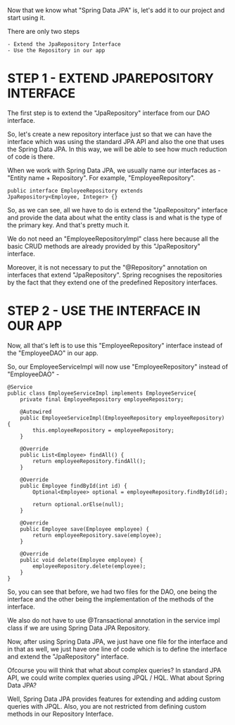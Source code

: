 Now that we know what "Spring Data JPA" is, let's add it to our project and start using it.

There are only two steps

    - Extend the JpaRepository Interface
    - Use the Repository in our app

# STEP 1 - EXTEND JPAREPOSITORY INTERFACE

The first step is to extend the "JpaRepository" interface from our DAO interface.

So, let's create a new repository interface just so that we can have the interface which was using the standard JPA API and also the one that uses the Spring Data JPA. In this way, we will be able to see how much reduction of code is there.

When we work with Spring Data JPA, we usually name our interfaces as - "Entity name + Repository". For example, "EmployeeRepository".

    public interface EmployeeRepository extends     JpaRepository<Employee, Integer> {}

So, as we can see, all we have to do is extend the "JpaRepository" interface and provide the data about what the entity class is and what is the type of the primary key. And that's pretty much it.

We do not need an "EmployeeRepositoryImpl" class here because all the basic CRUD methods are already provided by this "JpaRepository" interface.

Moreover, it is not necessary to put the "@Repository" annotation on interfaces that extend "JpaRepository". Spring recognises the repositories by the fact that they extend one of the predefined Repository interfaces.

# STEP 2  - USE THE INTERFACE IN OUR APP

Now, all that's left is to use this "EmployeeRepository" interface instead of the "EmployeeDAO" in our app.

So, our EmployeeServiceImpl will now use "EmployeeRepository" instead of "EmployeeDAO" - 

    @Service
    public class EmployeeServiceImpl implements EmployeeService{
        private final EmployeeRepository employeeRepository;

        @Autowired
        public EmployeeServiceImpl(EmployeeRepository employeeRepository) {
            this.employeeRepository = employeeRepository;
        }

        @Override
        public List<Employee> findAll() {
            return employeeRepository.findAll();
        }

        @Override
        public Employee findById(int id) {
            Optional<Employee> optional = employeeRepository.findById(id);
            
            return optional.orElse(null);
        }

        @Override
        public Employee save(Employee employee) {
            return employeeRepository.save(employee);
        }

        @Override
        public void delete(Employee employee) {
            employeeRepository.delete(employee);
        }
    }

So, you can see that before, we had two files for the DAO, one being the interface and the other being the implementation of the methods of the interface.

We also do not have to use @Transactional annotation in the service impl class if we are using Spring Data JPA Repository.

Now, after using Spring Data JPA, we just have one file for the interface and in that as well, we just have one line of code which is to define the interface and extend the "JpaRepository" interface.

Ofcourse you will think that what about complex queries? In standard JPA API, we could write complex queries using JPQL / HQL. What about Spring Data JPA?

Well, Spring Data JPA provides features for extending and adding custom queries with JPQL. Also, you are not restricted from defining custom methods in our Repository Interface.

